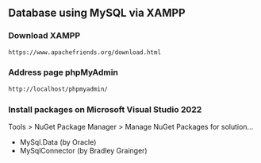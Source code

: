 ## Database using MySQL via XAMPP

### Download XAMPP
```bash
https://www.apachefriends.org/download.html
```
### Address page phpMyAdmin
```bash
http://localhost/phpmyadmin/
```
### Install packages on Microsoft Visual Studio 2022
Tools > NuGet Package Manager > Manage NuGet Packages for solution...
- MySql.Data (by Oracle)
- MySqlConnector (by Bradley Grainger)
